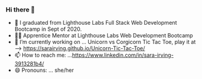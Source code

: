 ### Hi there 👋

- 🌱 I graduated from Lighthouse Labs Full Stack Web Development Bootcamp in Sept of 2020. 
- 🌱🌱 Apprentice Mentor at Lighthouse Labs Web Development Bootcamp 
- 🔭 I’m currently working on ... Unicorn vs Corgicorn Tic Tac Toe, play it at --> https://sarairving.github.io/Unicorn-Tic-Tac-Toe/
- 📫 How to reach me: ...https://www.linkedin.com/in/sara-irving-3913281b4/
- 😄 Pronouns: ... she/her


